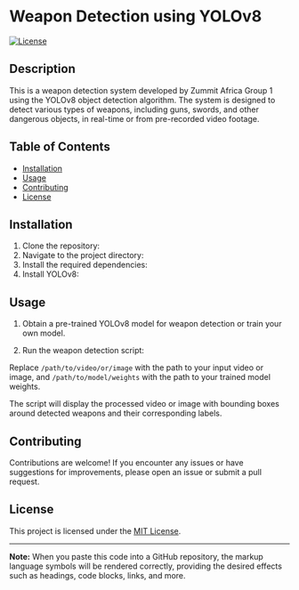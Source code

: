 # Weapon Detection using YOLOv8

[![License](https://img.shields.io/badge/License-MIT-green.svg)](LICENSE)

## Description

This is a weapon detection system developed by Zummit Africa Group 1 using the YOLOv8 object detection algorithm. The system is designed to detect various types of weapons, including guns, swords, and other dangerous objects, in real-time or from pre-recorded video footage.

## Table of Contents

- [Installation](#installation)
- [Usage](#usage)
- [Contributing](#contributing)
- [License](#license)

## Installation

1. Clone the repository:
2. Navigate to the project directory:
3. Install the required dependencies:
4. Install YOLOv8:

## Usage

1. Obtain a pre-trained YOLOv8 model for weapon detection or train your own model.

2. Run the weapon detection script:

Replace `/path/to/video/or/image` with the path to your input video or image, and `/path/to/model/weights` with the path to your trained model weights.

The script will display the processed video or image with bounding boxes around detected weapons and their corresponding labels.

## Contributing

Contributions are welcome! If you encounter any issues or have suggestions for improvements, please open an issue or submit a pull request.

## License

This project is licensed under the [MIT License](LICENSE).

---

**Note:** When you paste this code into a GitHub repository, the markup language symbols will be rendered correctly, providing the desired effects such as headings, code blocks, links, and more.
